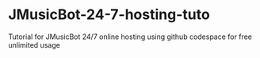 # JMusicBot-24-7-hosting-tuto
Tutorial for JMusicBot 24/7 online hosting using github codespace for free unlimited usage
